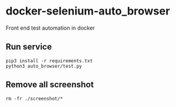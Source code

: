 # docker-selenium-auto_browser
Front end test automation in docker
## Run service
```
pip3 install -r requirements.txt
python3 auto_browser/test.py
```
## Remove all screenshot
```
rm -fr ./screenshot/*
```
